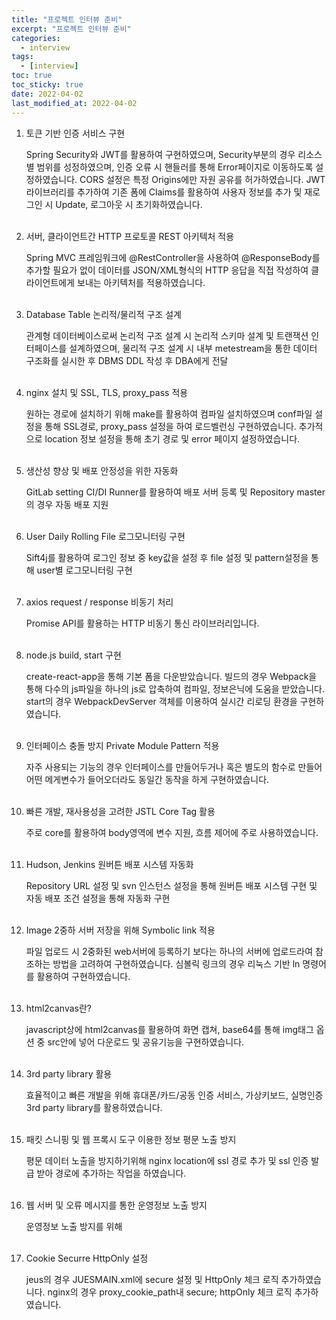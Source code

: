 ```yaml
---
title: "프로젝트 인터뷰 준비"
excerpt: "프로젝트 인터뷰 준비"
categories:
  - interview
tags:
  - [interview]
toc: true
toc_sticky: true
date: 2022-04-02
last_modified_at: 2022-04-02
---
```


1. 토큰 기반 인증 서비스 구현
   
   Spring Security와 JWT를 활용하여 구현하였으며, Security부분의 경우 리소스 별 범위를 성정하였으며, 인증 오류 시 핸들러를 통해 Error페이지로 이동하도록 설정하였습니다. CORS 설정은 특정 Origins에만 자원 공유를 허가하였습니다. JWT라이브러리를 추가하여 기존 폼에 Claims를 활용하여 사용자 정보를 추가 및 재로그인 시 Update, 로그아웃 시 초기화하였습니다.
<br><br>

2. 서버, 클라이언트간 HTTP 프로토콜 REST 아키텍처 적용
   
   Spring MVC 프레임워크에 @RestController을 사용하여 @ResponseBody를 추가할 필요가 없이 데이터를 JSON/XML형식의 HTTP 응답을 직접 작성하여 클라이언트에게 보내는 아키텍처를 적용하였습니다.
<br><br>

3. Database Table 논리적/물리적 구조 설계
   
   관계형 데이터베이스로써 논리적 구조 설계 시 논리적 스키마 설계 및 트랜잭션 인터페이스를 설계하였으며, 물리적 구조 설계 시 내부 metestream을 통한 데이터 구조화를 실시한 후 DBMS DDL 작성 후 DBA에게 전달
<br><br>

4. nginx 설치 및 SSL, TLS, proxy_pass 적용
   
   원하는 경로에 설치하기 위해 make를 활용하여 컴파일 설치하였으며 conf파일 설정을 통해 SSL경로, proxy_pass 설정을 하여 로드벨런싱 구현하였습니다.
   추가적으로 location 정보 설정을 통해 초기 경로 및 error 페이지 설정하였습니다.
<br><br>

5. 생산성 향상 및 배포 안정성을 위한 자동화
   
   GitLab setting CI/DI Runner를 활용하여 배포 서버 등록 및 Repository master의 경우 자동 배포 지원
<br><br>

6. User Daily Rolling File 로그모니터링 구현
   
   Sift4j를 활용하여 로그인 정보 중 key값을 설정 후 file 설정 및 pattern설정을 통해 user별 로그모니터링 구현
<br><br>

7. axios request / response 비동기 처리
   
   Promise API를 활용하는 HTTP 비동기 통신 라이브러리입니다.
<br><br>

8. node.js build, start 구현
   
   create-react-app을 통해 기본 폼을 다운받았습니다. 빌드의 경우 Webpack을 통해 다수의 js파일을 하나의 js로 압축하여 컴파일, 정보은닉에 도움을 받았습니다. start의 경우 WebpackDevServer 객체를 이용하여 실시간 리로딩 환경을 구현하였습니다.
<br><br>

9. 인터페이스 충돌 방지 Private Module Pattern 적용
    
    자주 사용되는 기능의 경우 인터페이스를 만들어두거나 혹은 별도의 함수로 만들어 어떤 메게변수가 들어오더라도 동일간 동작을 하게 구현하였습니다.
<br><br>

10. 빠른 개발, 재사용성을 고려한 JSTL Core Tag 활용
    
    주로 core를 활용하여 body영역에 변수 지원, 흐름 제어에 주로 사용하였습니다.
<br><br>

11. Hudson, Jenkins 원버튼 배포 시스템 자동화
    
    Repository URL 설정 및 svn 인스턴스 설정을 통해 원버튼 배포 시스템 구현 및 자동 배포 조건 설정을 통해 자동화 구현
<br><br>

12. Image 2중하 서버 저장을 위해 Symbolic link 적용
    
    파일 업로드 시 2중화된 web서버에 등록하기 보다는 하나의 서버에 업로드라여 참조하는 방법을 고려하여 구현하였습니다. 심볼릭 링크의 경우 리눅스 기반 ln 명령어를 활용하여 구현하였습니다.
<br><br>

13. html2canvas란?
    
    javascript상에 html2canvas를 활용하여 화면 캡쳐, base64를 통해 img태그 옵션 중 src안에 넣어 다운로드 및 공유기능을 구현하였습니다.
<br><br>

14. 3rd party library 활용
    
    효율적이고 빠른 개발을 위해 휴대폰/카드/공동 인증 서비스, 가상키보드, 실명인증 3rd party library를 활용하였습니다.
<br><br>

15. 패킷 스니핑 및 웹 프록시 도구 이용한 정보 평문 노출 방지
    
    평문 데이터 노출을 방지하기위해 nginx location에 ssl 경로 추가 및 ssl 인증 발급 받아 경로에 추가하는 작업을 하였습니다.
<br><br>
   
16. 웹 서버 및 오류 메시지를 통한 운영정보 노출 방지
    
    운영정보 노출 방지를 위해
<br><br>

17. Cookie Securre HttpOnly 설정
    
    jeus의 경우 JUESMAIN.xml에 secure 설정 및 HttpOnly 체크 로직 추가하였습니다.
    nginx의 경우 proxy_cookie_path내 secure; httpOnly 체크 로직 추가하였습니다.
